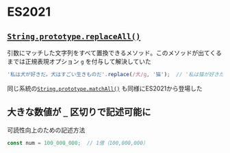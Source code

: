 # ES2021

## [`String.prototype.replaceAll()`](https://developer.mozilla.org/ja/docs/Web/JavaScript/Reference/Global_Objects/String/replaceAll)


引数にマッチした文字列をすべて置換できるメソッド。このメソッドが出てくるまでは正規表現オプション `g` を付与して解決していた

```js
'私は犬が好きだ。犬はすごい生きものだ'.replace(/犬/g, '猫');  // '私は猫が好きだ。猫はすごい生きものだ'
```

同じ系統の[`String.prototype.matchAll()`](https://developer.mozilla.org/ja/docs/Web/JavaScript/Reference/Global_Objects/String/matchAll) も同様にES2021から登場した

## 大きな数値が `_` 区切りで記述可能に

可読性向上のための記述方法

```js
const num = 100_000_000;  // 1億（100,000,000）
```
